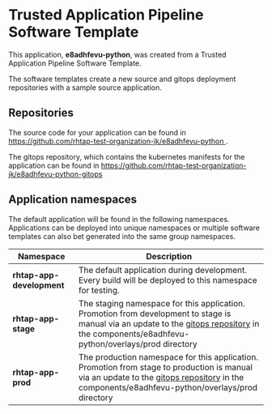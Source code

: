 # Trusted Application Pipeline Software Template

This application, **e8adhfevu-python**, was created from a Trusted Application Pipeline Software Template.

The software templates create a new source and gitops deployment repositories with a sample source application. 

## Repositories

The source code for your application can be found in [https://github.com/rhtap-test-organization-jk/e8adhfevu-python ](https://github.com/rhtap-test-organization-jk/e8adhfevu-python ).
 
The gitops repository, which contains the kubernetes manifests for the application can be found in 
[https://github.com/rhtap-test-organization-jk/e8adhfevu-python-gitops ](https://github.com/rhtap-test-organization-jk/e8adhfevu-python-gitops ) 

## Application namespaces 

The default application will be found in the following namespaces. Applications can be deployed into unique namespaces or multiple software templates can also bet generated into the same group namespaces.  

|  Namespace   |  Description   |  
| -------- | -------- |   
| **rhtap-app-development** | The default application during development. Every build will be deployed to this namespace for testing. | 
| **rhtap-app-stage** | The staging namespace for this application. Promotion from development to stage is manual via an update to the [gitops repository](https://github.com/rhtap-test-organization-jk/e8adhfevu-python-gitops ) in the components/e8adhfevu-python/overlays/prod directory |  
| **rhtap-app-prod** | The production namespace for this application. Promotion from stage to production is manual via an update to the [gitops repository](https://github.com/rhtap-test-organization-jk/e8adhfevu-python-gitops ) in the components/e8adhfevu-python/overlays/prod directory | 